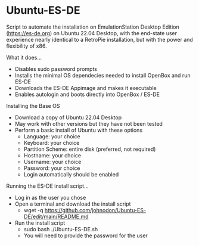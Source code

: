 # Ubuntu-ES-DE

Script to automate the installation on EmulationStation Desktop Edition (https://es-de.org) on Ubuntu 22.04 Desktop, with the end-state user experience nearly identical to a RetroPie installation, but with the power and flexibility of x86.

What it does...
  - Disables sudo password prompts
  - Installs the minimal OS dependecies needed to install OpenBox and run ES-DE
  - Downloads the ES-DE Appimage and makes it executable
  - Enables autologin and boots directly into OpenBox / ES-DE


Installing the Base OS
  - Download a copy of Ubuntu 22.04 Desktop
  - May work with other versions but they have not been tested
  - Perform a basic install of Ubuntu with these options
      - Language: your choice
      - Keyboard: your choice
      - Partition Scheme: entire disk (preferred, not required)
      - Hostname: your choice
      - Username: your choice
      - Password: your choice
      - Login automatically should be enabled


Running the ES-DE install script...
  - Log in as the user you chose
  - Open a terminal and download the install script
      - wget -q https://github.com/johnodon/Ubuntu-ES-DE/edit/main/README.md
  - Run the install script
      - sudo bash ./Ubuntu-ES-DE.sh
      - You will need to provide the password for the user

